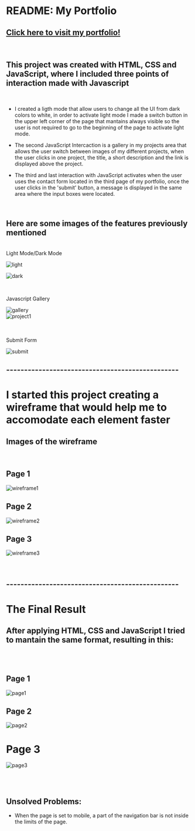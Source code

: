 #   README:  My Portfolio

## [Click here to visit my portfolio!]() 
<br>

## This project was created with HTML, CSS and JavaScript, where I included three points of interaction made with Javascript


<br>

- I created a ligth mode that allow users to change all the UI from dark colors to white, in order to activate light mode I made a switch button in the upper left corner of the page that mantains always visible so the user is not required to go to the beginning of the page to activate light mode.

- The second JavaScript Intercaction is a gallery in my projects area that allows the user switch between images of my different projects, when the user clicks in one project, the title, a short description and the link is displayed above the project.

- The third and last interaction with JavaScript activates when the user uses the contact form located in the third page of my portfolio, once the user clicks in the 'submit' button, a message is displayed in the same area where the input boxes were located.

<br>

## Here are some images of the features previously mentioned

<br>
Light Mode/Dark Mode <br>

![light](/assets/fromdark.png) <br> 

![dark](/assets/fromlight.png) <br>

<br>

Javascript Gallery

![gallery](/assets/gallery1.png) <br>
![project1](/assets/gallery2.png)   <br>

<br>
<br>
Submit Form

![submit](/assets/thankyou.png)

## ------------------------------------------------

# I started this project creating a wireframe that would help me to accomodate each element faster <br>
## Images of the wireframe <br>
<br>

## Page 1
![wireframe1](/assets/firstpageoutline.png)

## Page 2
![wireframe2](/assets/secondpageoutline.png)

## Page 3
![wireframe3](/assets/thirdpageoutline.png)
<br>
<br>
<br>

## ------------------------------------------------
# The Final Result
## After applying HTML, CSS and JavaScript I tried to mantain the same format, resulting in this:
<br>
<br>

## Page 1
![page1](/assets/firstpage.png)

## Page 2
![page2](/assets/secondpage.png)

# Page 3
![page3](/assets/third%20page.png)

<br>
<br>

## Unsolved Problems:

- When the page is set to mobile, a part of the navigation bar is not inside the limits of the page.